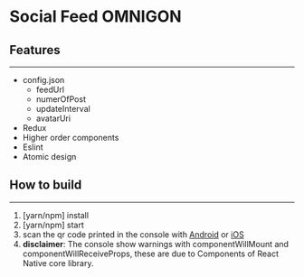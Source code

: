 # **Social Feed OMNIGON**

## Features
___

* config.json
  * feedUrl
  * numerOfPost
  * updateInterval
  * avatarUri
* Redux
* Higher order components
* Eslint
* Atomic design
## How to build
___
1. [yarn/npm] install
2. [yarn/npm] start
3. scan the qr code printed in the console with [Android](https://play.google.com/store/apps/details?id=host.exp.exponent) or [iOS](https://itunes.apple.com/us/app/expo-client/id982107779?mt=8)
4. __disclaimer__: The console show warnings with componentWillMount and componentWillReceiveProps, these are due to Components of React Native core library.
